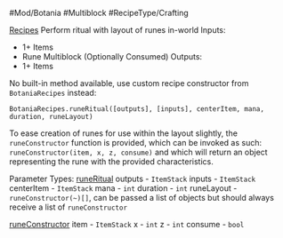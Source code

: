 #Mod/Botania #Multiblock #RecipeType/Crafting

<ins>Recipes</ins>
Perform ritual with layout of runes in-world
Inputs:
- 1+ Items
- Rune Multiblock (Optionally Consumed)
Outputs:
- 1+ Items

No built-in method available, use custom recipe constructor from `BotaniaRecipes` instead:
```
BotaniaRecipes.runeRitual([outputs], [inputs], centerItem, mana, duration, runeLayout)
```

To ease creation of runes for use within the layout slightly, the `runeConstructor` function is provided, which can be invoked as such:
`runeConstructor(item, x, z, consume)`
and which will return an object representing the rune with the provided characteristics.

Parameter Types:
<ins>runeRitual</ins>
outputs - `ItemStack`
inputs - `ItemStack`
centerItem - `ItemStack`
mana - `int`
duration - `int`
runeLayout - `runeConstructor(~)[]`, can be passed a list of objects but should always receive a list of `runeConstructor`

<ins>runeConstructor</ins>
item - `ItemStack`
x - `int`
z - `int`
consume - `bool`